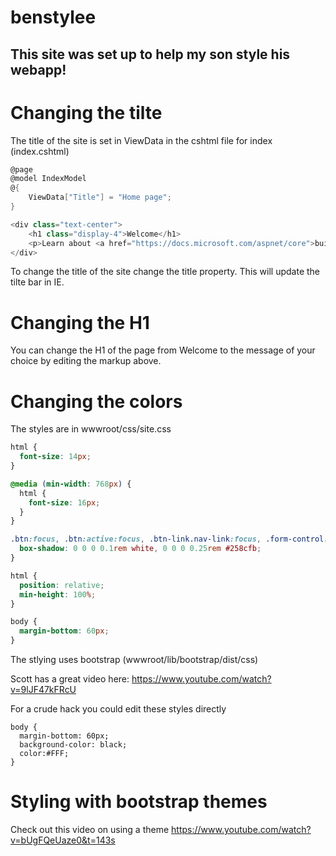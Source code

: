 # benstylee
## This site was set up to help my son style his webapp!

# Changing the tilte
The title of the site is set in ViewData in the cshtml file for index (index.cshtml)
```csharp
@page
@model IndexModel
@{
    ViewData["Title"] = "Home page";
}

<div class="text-center">
    <h1 class="display-4">Welcome</h1>
    <p>Learn about <a href="https://docs.microsoft.com/aspnet/core">building Web apps with ASP.NET Core</a>.</p>
</div>
```
To change the title of the site change the title property. This will update the tilte bar in IE.
# Changing the H1
You can change the H1 of the page from Welcome to the message of your choice by editing the markup above.

# Changing the colors
The styles are in wwwroot/css/site.css
```css
html {
  font-size: 14px;
}

@media (min-width: 768px) {
  html {
    font-size: 16px;
  }
}

.btn:focus, .btn:active:focus, .btn-link.nav-link:focus, .form-control:focus, .form-check-input:focus {
  box-shadow: 0 0 0 0.1rem white, 0 0 0 0.25rem #258cfb;
}

html {
  position: relative;
  min-height: 100%;
}

body {
  margin-bottom: 60px;
}
```
The stlying uses bootstrap (wwwroot/lib/bootstrap/dist/css)

Scott has a great video here: https://www.youtube.com/watch?v=9lJF47kFRcU

For a crude hack you could edit these styles directly
```csss
body {
  margin-bottom: 60px;
  background-color: black;
  color:#FFF;
}
```
# Styling with bootstrap themes
Check out this video on using a theme https://www.youtube.com/watch?v=bUgFQeUaze0&t=143s